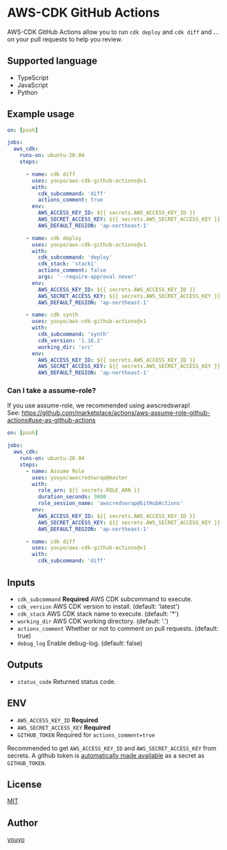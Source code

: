 # AWS-CDK GitHub Actions

AWS-CDK GitHub Actions allow you to run `cdk deploy` and `cdk diff` and ... on your pull requests to help you review.

## Supported language

- TypeScript
- JavaScript
- Python

## Example usage

```yaml
on: [push]

jobs:
  aws_cdk:
    runs-on: ubuntu-20.04
    steps:

      - name: cdk diff
        uses: youyo/aws-cdk-github-actions@v1
        with:
          cdk_subcommand: 'diff'
          actions_comment: true
        env:
          AWS_ACCESS_KEY_ID: ${{ secrets.AWS_ACCESS_KEY_ID }}
          AWS_SECRET_ACCESS_KEY: ${{ secrets.AWS_SECRET_ACCESS_KEY }}
          AWS_DEFAULT_REGION: 'ap-northeast-1'

      - name: cdk deploy
        uses: youyo/aws-cdk-github-actions@v1
        with:
          cdk_subcommand: 'deploy'
          cdk_stack: 'stack1'
          actions_comment: false
          args: '--require-approval never'
        env:
          AWS_ACCESS_KEY_ID: ${{ secrets.AWS_ACCESS_KEY_ID }}
          AWS_SECRET_ACCESS_KEY: ${{ secrets.AWS_SECRET_ACCESS_KEY }}
          AWS_DEFAULT_REGION: 'ap-northeast-1'

      - name: cdk synth
        uses: youyo/aws-cdk-github-actions@v1
        with:
          cdk_subcommand: 'synth'
          cdk_version: '1.16.2'
          working_dir: 'src'
        env:
          AWS_ACCESS_KEY_ID: ${{ secrets.AWS_ACCESS_KEY_ID }}
          AWS_SECRET_ACCESS_KEY: ${{ secrets.AWS_SECRET_ACCESS_KEY }}
          AWS_DEFAULT_REGION: 'ap-northeast-1'
```

### Can I take a assume-role?

If you use assume-role, we recommended using awscredswrap!  
See: https://github.com/marketplace/actions/aws-assume-role-github-actions#use-as-github-actions

```yaml
on: [push]

jobs:
  aws_cdk:
    runs-on: ubuntu-20.04
    steps:
      - name: Assume Role
        uses: youyo/awscredswrap@master
        with:
          role_arn: ${{ secrets.ROLE_ARN }}
          duration_seconds: 3600
          role_session_name: 'awscredswrap@GitHubActions'
        env:
          AWS_ACCESS_KEY_ID: ${{ secrets.AWS_ACCESS_KEY_ID }}
          AWS_SECRET_ACCESS_KEY: ${{ secrets.AWS_SECRET_ACCESS_KEY }}
          AWS_DEFAULT_REGION: 'ap-northeast-1'

      - name: cdk diff
        uses: youyo/aws-cdk-github-actions@v1
        with:
          cdk_subcommand: 'diff'
```

## Inputs

- `cdk_subcommand` **Required** AWS CDK subcommand to execute.
- `cdk_version` AWS CDK version to install. (default: 'latest')
- `cdk_stack` AWS CDK stack name to execute. (default: '*')
- `working_dir` AWS CDK working directory. (default: '.')
- `actions_comment` Whether or not to comment on pull requests. (default: true)
- `debug_log` Enable debug-log. (default: false)

## Outputs

- `status_code` Returned status code.

## ENV

- `AWS_ACCESS_KEY_ID` **Required**
- `AWS_SECRET_ACCESS_KEY` **Required**
- `GITHUB_TOKEN` Required for `actions_comment=true`

Recommended to get `AWS_ACCESS_KEY_ID` and `AWS_SECRET_ACCESS_KEY` from secrets. A github token is [automatically made available](https://help.github.com/en/actions/configuring-and-managing-workflows/authenticating-with-the-github_token) as a secret as `GITHUB_TOKEN`. 

## License

[MIT](LICENSE)

## Author

[youyo](https://github.com/youyo)
